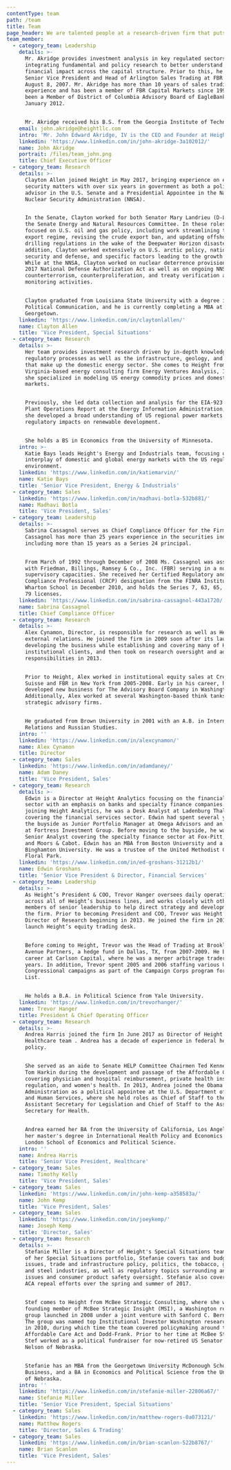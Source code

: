 ```yaml
---
contentType: team
path: /team
title: Team
page_header: We are talented people at a research-driven firm that puts clients first.
team_member:
  - category_team: Leadership
    details: >-
      Mr. Akridge provides investment analysis in key regulated sectors by
      integrating fundamental and policy research to better understand the
      financial impact across the capital structure. Prior to this, he served as
      Senior Vice President and Head of Arlington Sales Trading at FBR & Co.
      August 8, 2007. Mr. Akridge has more than 10 years of sales trading
      experience and has been a member of FBR Capital Markets since 1997. He has
      been a Member of District of Columbia Advisory Board of EagleBank since
      January 2012. 


      Mr. Akridge received his B.S. from the Georgia Institute of Technology.
    email: john.akridge@heightllc.com
    intro: 'Mr. John Edward Akridge, IV is the CEO and Founder at Height.'
    linkedin: 'https://www.linkedin.com/in/john-akridge-3a102012/'
    name: John Akridge
    portrait: /files/team_john.png
    title: Chief Executive Officer
  - category_team: Research
    details: >-
      Clayton Allen joined Height in May 2017, bringing experience on energy and
      security matters with over six years in government as both a policy
      advisor in the U.S. Senate and a Presidential Appointee in the National
      Nuclear Security Administration (NNSA). 


      In the Senate, Clayton worked for both Senator Mary Landrieu (D-LA) and
      the Senate Energy and Natural Resources Committee. In these roles, Clayton
      focused on U.S. oil and gas policy, including work streamlining the LNG
      export regime, revising the crude export ban, and updating offshore
      drilling regulations in the wake of the Deepwater Horizon disaster. In
      addition, Clayton worked extensively on U.S. arctic policy, national
      security and defense, and specific factors leading to the growth of ISIL.
      While at the NNSA, Clayton worked on nuclear deterrence provisions of the
      2017 National Defense Authorization Act as well as on ongoing NNSA
      counterterrorism, counterproliferation, and treaty verification and
      monitoring activities. 


      Clayton graduated from Louisiana State University with a degree in
      Political Communication, and he is currently completing a MBA at
      Georgetown.
    linkedin: 'https://www.linkedin.com/in/claytonlallen/'
    name: Clayton Allen
    title: 'Vice President, Special Situations'
  - category_team: Research
    details: >-
      Her team provides investment research driven by in-depth knowledge of
      regulatory processes as well as the infrastructure, geology, and economics
      that make up the domestic energy sector. She comes to Height from
      Virginia-based energy consulting firm Energy Ventures Analysis, Inc. where
      she specialized in modeling US energy commodity prices and domestic power
      markets. 


      Previously, she led data collection and analysis for the EIA-923 Power
      Plant Operations Report at the Energy Information Administration, where
      she developed a broad understanding of US regional power markets and
      regulatory impacts on renewable development. 


      She holds a BS in Economics from the University of Minnesota.
    intro: >-
      Katie Bays leads Height's Energy and Industrials team, focusing on the
      interplay of domestic and global energy markets with the US regulatory
      environment.
    linkedin: 'https://www.linkedin.com/in/katiemarvin/'
    name: Katie Bays
    title: 'Senior Vice President, Energy & Industrials'
  - category_team: Sales
    linkedin: 'https://www.linkedin.com/in/madhavi-botla-532b881/'
    name: Madhavi Botla
    title: 'Vice President, Sales'
  - category_team: Leadership
    details: >-
      Sabrina Cassagnol serves as Chief Compliance Officer for the Firm. Ms.
      Cassagnol has more than 25 years experience in the securities industry,
      including more than 15 years as a Series 24 principal. 


      From March of 1992 through December of 2008 Ms. Cassagnol was associated
      with Friedman, Billings, Ramsey & Co., Inc. (FBR) serving in a number of
      supervisory capacities. She received her Certified Regulatory and
      Compliance Professional (CRCP) designation from the FINRA Institute at The
      Wharton School in December 2010, and holds the Series 7, 63, 65, 24, and
      79 licenses.
    linkedin: 'https://www.linkedin.com/in/sabrina-cassagnol-443a1720/'
    name: Sabrina Cassagnol
    title: Chief Compliance Officer
  - category_team: Research
    details: >-
      Alex Cynamon, Director, is responsible for research as well as Height's
      external relations. He joined the firm in 2009 soon after its launch,
      developing the business while establishing and covering many of Height's
      institutional clients, and then took on research oversight and additional
      responsibilities in 2013. 


      Prior to Height, Alex worked in institutional equity sales at Credit
      Suisse and FBR in New York from 2005-2008. Early in his career, he
      developed new business for The Advisory Board Company in Washington.
      Additionally, Alex worked at several Washington-based think tanks and
      strategic advisory firms. 


      He graduated from Brown University in 2001 with an A.B. in International
      Relations and Russian Studies.
    intro: ''
    linkedin: 'https://www.linkedin.com/in/alexcynamon/'
    name: Alex Cynamon
    title: Director
  - category_team: Sales
    linkedin: 'https://www.linkedin.com/in/adamdaney/'
    name: Adam Daney
    title: 'Vice President, Sales'
  - category_team: Research
    details: >-
      Edwin is a Director at Height Analytics focusing on the financial services
      sector with an emphasis on banks and specialty finance companies. Prior to
      joining Height Analytics, he was a Desk Analyst at Ladenburg Thalmann
      covering the financial services sector. Edwin had spent several years on
      the buyside as Junior Portfolio Manager at Omega Advisors and an Analyst
      at Fortress Investment Group. Before moving to the buyside, he was a
      Senior Analyst covering the specialty finance sector at Fox-Pitt, Kelton
      and Moors & Cabot. Edwin has an MBA from Boston University and a BS from
      Binghamton University. He was a trustee of the United Methodist Church of
      Floral Park.
    linkedin: 'https://www.linkedin.com/in/ed-groshans-31212b1/'
    name: Edwin Groshans
    title: 'Senior Vice President & Director, Financial Services'
  - category_team: Leadership
    details: >-
      As Height’s President & COO, Trevor Hanger oversees daily operations
      across all of Height’s business lines, and works closely with other
      members of senior leadership to help direct strategy and development for
      the firm. Prior to becoming President and COO, Trevor was Height’s
      Director of Research beginning in 2013. He joined the firm in 2010 to help
      launch Height’s equity trading desk. 


      Before coming to Height, Trevor was the Head of Trading at Brookline
      Avenue Partners, a hedge fund in Dallas, TX, from 2007-2009. He began his
      career at Carlson Capital, where he was a merger arbitrage trader for five
      years. In addition, Trevor spent 2005 and 2006 staffing various US
      Congressional campaigns as part of the Campaign Corps program for EMILY’s
      List. 


      He holds a B.A. in Political Science from Yale University.
    linkedin: 'https://www.linkedin.com/in/trevorhanger/'
    name: Trevor Hanger
    title: President & Chief Operating Officer
  - category_team: Research
    details: >-
      Andrea Harris joined the firm In June 2017 as Director of Height's
      Healthcare team . Andrea has a decade of experience in federal health
      policy. 


      She served as an aide to Senate HELP Committee Chairmen Ted Kennedy and
      Tom Harkin during the development and passage of the Affordable Care Act,
      covering physician and hospital reimbursement, private health insurance
      regulation, and women's health. In 2013, Andrea joined the Obama
      Administration as a political appointee at the U.S. Department of Health
      and Human Services, where she held roles as Chief of Staff to the
      Assistant Secretary for Legislation and Chief of Staff to the Assistant
      Secretary for Health. 


      Andrea earned her BA from the University of California, Los Angeles and
      her master's degree in International Health Policy and Economics from the
      London School of Economics and Political Science.
    intro: ''
    name: Andrea Harris
    title: 'Senior Vice President, Healthcare'
  - category_team: Sales
    name: Timothy Kelly
    title: 'Vice President, Sales'
  - category_team: Sales
    linkedin: 'https://www.linkedin.com/in/john-kemp-a358583a/'
    name: John Kemp
    title: 'Vice President, Sales'
  - category_team: Sales
    linkedin: 'https://www.linkedin.com/in/joeykemp/'
    name: Joseph Kemp
    title: 'Director, Sales'
  - category_team: Research
    details: >-
      Stefanie Miller is a Director of Height's Special Situations team. As part
      of her Special Situations portfolio, Stefanie covers tax and budget
      issues, trade and infrastructure policy, politics, the tobacco, gaming,
      and steel industries, as well as regulatory topics surrounding antitrust
      issues and consumer product safety oversight. Stefanie also covered the
      ACA repeal efforts over the spring and summer of 2017. 


      Stef comes to Height from McBee Strategic Consulting, where she was a
      founding member of McBee Strategic Insight (MSI), a Washington research
      group launched in 2008 under a joint venture with Sanford C. Bernstein.
      The group was named top Institutional Investor Washington research group
      in 2010, during which time the team covered policymaking around the
      Affordable Care Act and Dodd-Frank. Prior to her time at McBee Strategic,
      Stef worked as a political fundraiser for now-retired US Senator Ben
      Nelson of Nebraska. 


      Stefanie has an MBA from the Georgetown University McDonough School of
      Business, and a BA in Economics and Political Science from the University
      of Nebraska.
    intro: ''
    linkedin: 'https://www.linkedin.com/in/stefanie-miller-22806a67/'
    name: Stefanie Miller
    title: 'Senior Vice President, Special Situations'
  - category_team: Sales
    linkedin: 'https://www.linkedin.com/in/matthew-rogers-0a073121/'
    name: Matthew Rogers
    title: 'Director, Sales & Trading'
  - category_team: Sales
    linkedin: 'https://www.linkedin.com/in/brian-scanlon-522b8767/'
    name: Brian Scanlon
    title: 'Vice President, Sales'
---
```


